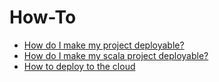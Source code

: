 <!--- next:make-deployable -->
How-To
======

 - [How do I make my project deployable?](make-deployable.md)
 - [How do I make my scala project deployable?](scala-deployable.md)
 - [How to deploy to the cloud](cloud-deployable.md)
